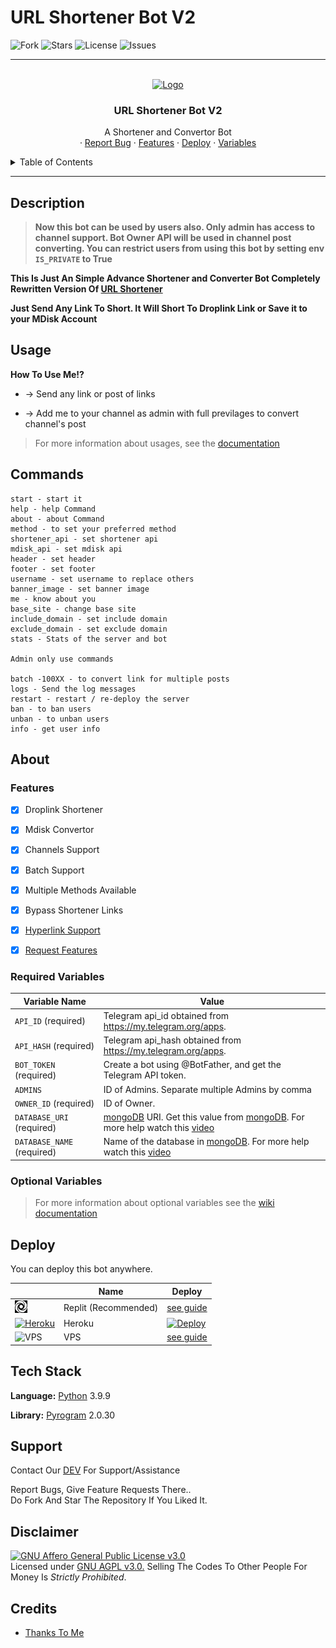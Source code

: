 # URL Shortener Bot V2

<p align="center">

![Fork](https://img.shields.io/github/forks/kevinnadar22/URL-Shortener-V2?style=for-the-badge)
![Stars](https://img.shields.io/github/stars/kevinnadar22/URL-Shortener-V2?color=%23&style=for-the-badge)
![License](https://img.shields.io/github/license/kevinnadar22/URL-Shortener-V2?style=for-the-badge)
![Issues](https://img.shields.io/github/issues/kevinnadar22/URL-Shortener-V2?style=for-the-badge)

</p>

---

<!-- PROJECT LOGO -->
<br />
<div align="center">
  <a href="https://github.com/kevinnadar22/URL-Shortener-V2">
    <img src="https://i.ibb.co/1mwchh9/Screenshot-2022-07-08-at-11-06-34-AM.png" alt="Logo" width="80" height="80">
  </a>

  <h3 align="center">URL Shortener Bot V2</h3>

  <p align="center">
    A Shortener and Convertor Bot
    <br />
    ·
    <a href="https://www.telegram.dog/ask_admin001">Report Bug</a>
    ·
    <a href="https://github.com/kevinnadar22/URL-Shortener-V2#features">Features</a>
    ·
    <a href="https://github.com/kevinnadar22/URL-Shortener-V2#deploy">Deploy</a>
    ·
    <a href="https://github.com/kevinnadar22/URL-Shortener-V2#required-variables">Variables</a>
  </p>
</div>



<!-- TABLE OF CONTENTS -->
<details>
  <summary>Table of Contents</summary>
  <ol>
    <li><a href="#description">Description</a></li>
    <li><a href="#usage">Usage</a></li>
    <li><a href="#commands">Commands</a></li>
    <li>
        <a href="#about">About</a>
        <ul>
        <li><a href="#features">Features</a></li>
        <li><a href="#required-variables">Required Variables</a></li>
        <li><a href="#optional-variables">Optional Variables</a></li>
      </ul>
      </li>
    <li><a href="#deploy">Deploy</a></li>
    <li><a href="#tech-stack">Tech Stack</a></li>
    <li><a href="#support">Support</a></li>
    <li><a href="#disclaimer">Disclaimer</a></li>
    <li><a href="#credits">Credits</a></li>
  </ol>
</details>


---

## Description

>__Now this bot can be used by users also. Only admin has access to channel support. Bot Owner API will be used in channel post converting. You can restrict users from using this bot by setting env `IS_PRIVATE` to True__

__This Is Just An Simple Advance Shortener and Converter Bot Completely Rewritten Version Of [URL Shortener](https://github.com/t2links/URL-Shortener-bot)__

__Just Send Any Link To Short. It Will Short To Droplink Link or Save it to your MDisk Account__


## Usage

**__How To Use Me!?__**

* -> Send any link or post of links

* -> Add me to your channel as admin with full previlages to convert channel's post

> For more information about usages, see the [documentation](https://github.com/kevinnadar22/URL-Shortener-V2/wiki/Usage) 

## Commands
```
start - start it
help - help Command
about - about Command
method - to set your preferred method
shortener_api - set shortener api
mdisk_api - set mdisk api
header - set header
footer - set footer
username - set username to replace others
banner_image - set banner image
me - know about you
base_site - change base site
include_domain - set include domain
exclude_domain - set exclude domain
stats - Stats of the server and bot

Admin only use commands

batch -100XX - to convert link for multiple posts
logs - Send the log messages
restart - restart / re-deploy the server
ban - to ban users 
unban - to unban users 
info - get user info
```

## About 

### Features

- [x] Droplink Shortener
- [x] Mdisk Convertor
- [x] Channels Support
- [x] Batch Support
- [x] Multiple Methods Available
- [x] Bypass Shortener Links
- [x] [Hyperlink Support](https://example.com/)
- [x] [Request Features](https://t.me/ask_admin001)


### Required Variables


| Variable Name                        | Value                                                                                                                                                          |
| ------------------------------------ | -------------------------------------------------------------------------------------------------------------------------------------------------------------- |
| `API_ID` (required)                  | Telegram api_id obtained from <https://my.telegram.org/apps>.                                                                                                  |
| `API_HASH` (required)                | Telegram api_hash obtained from <https://my.telegram.org/apps>.                                                                                                |
| `BOT_TOKEN` (required)          | Create a bot using @BotFather, and get the Telegram API token. |                                                                             
| `ADMINS`                  | ID of Admins. Separate multiple Admins by comma                                                                                               |
| `OWNER_ID` (required)                   | ID of Owner.                                                                                          |
| `DATABASE_URI` (required)         | [mongoDB](https://www.mongodb.com) URI. Get this value from [mongoDB](https://www.mongodb.com). For more help watch this [video](https://youtu.be/1G1XwEOnxxo)                                                                               |
| `DATABASE_NAME` (required)        | Name of the database in [mongoDB](https://www.mongodb.com). For more help watch this [video](https://youtu.be/1G1XwEOnxxo)                                                                                                     


### Optional Variables

> For more information about optional variables see the [wiki documentation](https://github.com/kevinnadar22/URL-Shortener-V2/wiki/About#optional-variables)


## Deploy 


You can deploy this bot anywhere.


|                                                                                                                 | Name              | Deploy        |
| --------------------------------------------------------------------------------------------------------------- | ----------------- | ------------- | 
| ![Replit](assets/img/replit.jpg) | Replit (Recommended) | [see guide](/guides/replit.md) |
| [![Heroku](assets/img/heroku.png)](https://heroku.com)                                                          | Heroku            | [![Deploy](https://www.herokucdn.com/deploy/button.svg)](https://heroku.com/deploy?template=https://github.com/kevinnadar22/URL-Shortener-V2)                          |
| ![VPS](assets/img/vps.png) | VPS | [see guide](/guides/vps.md) |



## Tech Stack

**Language:** [Python](https://www.python.org/) 3.9.9

**Library:** [Pyrogram](https://github.com/pyrogram/pyrogram) 2.0.30


## Support   

Contact Our [DEV](https://www.telegram.dog/ask_admin001) For Support/Assistance    
   
Report Bugs, Give Feature Requests There..   
Do Fork And Star The Repository If You Liked It.

## Disclaimer

[![GNU Affero General Public License v3.0](https://www.gnu.org/graphics/agplv3-155x51.png)](https://www.gnu.org/licenses/agpl-3.0.en.html#header)    
Licensed under [GNU AGPL v3.0.](https://github.com/CrazyBotsz/Adv-Auto-Filter-Bot-V2/blob/main/LICENSE)
Selling The Codes To Other People For Money Is *Strictly Prohibited*.


## Credits
 - [Thanks To Me](https://github.com/Kevinnadar22)
